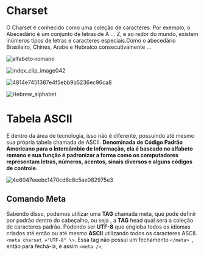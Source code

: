 # Charset 
O Charset é conhecido como uma coleção de caracteres. Por exemplo, o Abecedário é um conjunto de letras de A ... Z, 
e ao redor do mundo, existem inúmeros tipos de letras e caracteres especiais.Como o abecedário Brasileiro, Chines, Arabe e Hebraico consecutivamente ...

![alfabeto-romano](https://github.com/Karlos-Eduardo-Mrqs/Trabalhos_Operacionais/assets/172524894/9c4e7fdb-388d-4acf-8562-e4076e4b2886)

![index_clip_image042](https://github.com/Karlos-Eduardo-Mrqs/Trabalhos_Operacionais/assets/172524894/c3b4dc79-a589-46ad-8818-80ea0b106918)

![4814e7451387e4f5ebb9b5236ec96ca8](https://github.com/Karlos-Eduardo-Mrqs/Trabalhos_Operacionais/assets/172524894/ffd1ed89-308f-4c85-8e49-c576fbd3d28d)

![Hebrew_alphabet](https://github.com/Karlos-Eduardo-Mrqs/Trabalhos_Operacionais/assets/172524894/3fc29925-d2e2-4abd-af72-abe85b85701f)

# Tabela ASCII 
E dentro da área de tecnologia, isso não é diferente, possuindo até mesmo sua própria tabela chamada de ASCII.
**Denominada de Código Padrão Americano para o Intercâmbio de Informação, ela é baseado no alfabeto romano e sua função é padronizar a forma como os computadores representam letras, números, acentos, sinais diversos e 
alguns códigos de controle.**

![4e6047eeebc1470cd6c8c5ae082975e3](https://github.com/Karlos-Eduardo-Mrqs/Trabalhos_Operacionais/assets/172524894/6cd28b1c-4567-4ba0-ad52-db2419d2ed29)

## Comando Meta
Sabendo disso, podemos utilizar uma **TAG** chamada meta, que pode definir por padrão dentro do cabeçalho, ou seja , a **TAG** head qual será a coleção de caracteres padrão. Podendo ser **UTF-8** que engloba todos os idiomas criados até então ou até mesmo **ASCII** utilizando todos os caracteres ASCII.`` <meta charset ="UTF-8" \> ``. Essa tag não possui um fechamento ``</meta> ``, então para fechá-la, é assim `` <meta /> ``; 

